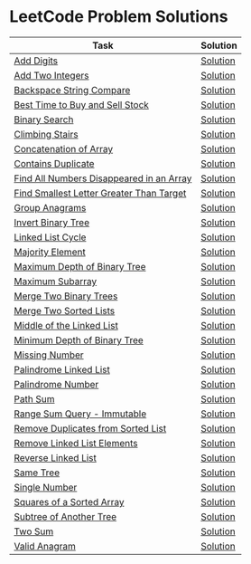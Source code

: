 # LeetCode Problem Solutions

| Task                                                                                                               | Solution                                                |
|--------------------------------------------------------------------------------------------------------------------|---------------------------------------------------------|
| [Add Digits](https://leetcode.com/problems/add-digits)                                                             | [Solution](add-digits.py)                               |
| [Add Two Integers](https://leetcode.com/problems/add-two-integers)                                                 | [Solution](add-two-integers.py)                         |
| [Backspace String Compare](https://leetcode.com/problems/backspace-string-compare)                                 | [Solution](backspace-string-compare.py)                 |
| [Best Time to Buy and Sell Stock](https://leetcode.com/problems/best-time-to-buy-and-sell-stock)                   | [Solution](best-time-buy-stock.py)                      |
| [Binary Search](https://leetcode.com/problems/binary-search)                                                       | [Solution](binary-search.py)                            |
| [Climbing Stairs](https://leetcode.com/problems/climbing-stairs)                                                   | [Solution](climbing-stairs.py)                          |
| [Concatenation of Array](https://leetcode.com/problems/concatenation-of-array)                                     | [Solution](concatenation-of-array.py)                   |
| [Contains Duplicate](https://leetcode.com/problems/contains-duplicate)                                             | [Solution](contains-duplicate.py)                       |
| [Find All Numbers Disappeared in an Array](https://leetcode.com/problems/find-all-numbers-disappeared-in-an-array) | [Solution](find-disappeared-numbers.py)                 |
| [Find Smallest Letter Greater Than Target](https://leetcode.com/problems/find-smallest-letter-greater-than-target) | [Solution](find-smallest-letter-greater-than-target.py) |
| [Group Anagrams](https://leetcode.com/problems/group-anagrams/)                                                    | [Solution](group-anagrams.py)                           |
| [Invert Binary Tree](https://leetcode.com/problems/invert-binary-tree)                                             | [Solution](invert-binary-tree.py)                       |
| [Linked List Cycle](https://leetcode.com/problems/linked-list-cycle)                                               | [Solution](linked-list-cycle.py)                        |
| [Majority Element](https://leetcode.com/problems/majority-element/)                                                | [Solution](majority-element.py)                         |
| [Maximum Depth of Binary Tree](https://leetcode.com/problems/maximum-depth-of-binary-tree)                         | [Solution](maximum-depth-binary-tree.py)                |
| [Maximum Subarray](https://leetcode.com/problems/maximum-subarray)                                                 | [Solution](maximum-subarray.py)                         |
| [Merge Two Binary Trees](https://leetcode.com/problems/merge-two-binary-trees)                                     | [Solution](merge-two-binary-trees.py)                   |
| [Merge Two Sorted Lists](https://leetcode.com/problems/merge-two-sorted-lists)                                     | [Solution](merge-two-sorted-lists.py)                   |
| [Middle of the Linked List](https://leetcode.com/problems/middle-of-the-linked-list/)                              | [Solution](middle-linked-list.py)                       |
| [Minimum Depth of Binary Tree](https://leetcode.com/problems/minimum-depth-of-binary-tree)                         | [Solution](minimum-depth-binary-tree.py)                |
| [Missing Number](https://leetcode.com/problems/missing-number)                                                     | [Solution](missing-number.py)                           |
| [Palindrome Linked List](https://leetcode.com/problems/palindrome-linked-list)                                     | [Solution](palindrome-linked-list.py)                   |
| [Palindrome Number](https://leetcode.com/problems/palindrome-number/)                                              | [Solution](palindrome-number.py)                        |
| [Path Sum](https://leetcode.com/problems/path-sum)                                                                 | [Solution](path-sum.py)                                 |
| [Range Sum Query - Immutable](https://leetcode.com/problems/range-sum-query-immutable)                             | [Solution](range-sum-query.py)                          |
| [Remove Duplicates from Sorted List](https://leetcode.com/problems/remove-duplicates-from-sorted-list)             | [Solution](remove-duplicates-sorted-list.py)            |
| [Remove Linked List Elements](https://leetcode.com/problems/remove-linked-list-elements)                           | [Solution](remove-linked-list-elements.py)              |
| [Reverse Linked List](https://leetcode.com/problems/reverse-linked-list)                                           | [Solution](reverse-linked-list.py)                      |
| [Same Tree](https://leetcode.com/problems/same-tree/)                                                              | [Solution](same-tree.py)                                |
| [Single Number](https://leetcode.com/problems/single-number)                                                       | [Solution](single-number.py)                            |
| [Squares of a Sorted Array](https://leetcode.com/problems/squares-of-a-sorted-array/)                              | [Solution](squares-of-sorted-array.py)                  |
| [Subtree of Another Tree](https://leetcode.com/problems/subtree-of-another-tree/)                                  | [Solution](subtree-of-another-tree.py)                  |
| [Two Sum](https://leetcode.com/problems/two-sum)                                                                   | [Solution](two-sum.py)                                  |
| [Valid Anagram](https://leetcode.com/problems/valid-anagram/)                                                      | [Solution](valid-anagram.py)                            |

